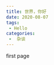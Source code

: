 ```yaml
---
title: 世界，你好
date: 2020-08-07
tags:
 - Hello
categories:
 -  杂谈
---
```


first page

<Valine></Valine>